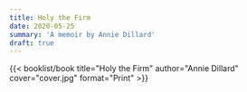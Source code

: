 ```yaml
---
title: Holy the Firm
date: 2020-05-25
summary: 'A memoir by Annie Dillard'
draft: true
---
```


{{< booklist/book
title="Holy the Firm"
author="Annie Dillard"
cover="cover.jpg"
format="Print" >}}
